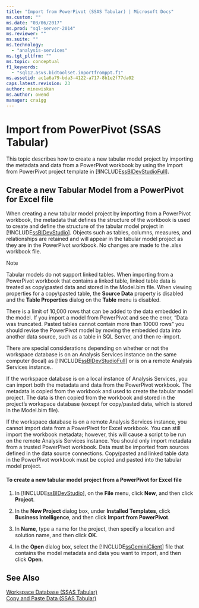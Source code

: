 ```yaml
---
title: "Import from PowerPivot (SSAS Tabular) | Microsoft Docs"
ms.custom: ""
ms.date: "03/06/2017"
ms.prod: "sql-server-2014"
ms.reviewer: ""
ms.suite: ""
ms.technology: 
  - "analysis-services"
ms.tgt_pltfrm: ""
ms.topic: conceptual
f1_keywords: 
  - "sql12.asvs.bidtoolset.importfromppt.f1"
ms.assetid: ac1a6a79-bda3-4122-a717-8b1e2f77da02
caps.latest.revision: 23
author: minewiskan
ms.author: owend
manager: craigg
---
```

# Import from PowerPivot (SSAS Tabular)
  This topic describes how to create a new tabular model project by importing the metadata and data from a PowerPivot workbook by using the Import from PowerPivot project template in [!INCLUDE[ssBIDevStudioFull](../../includes/ssbidevstudiofull-md.md)].  
  
## Create a new Tabular Model from a PowerPivot for Excel file  
 When creating a new tabular model project by importing from a PowerPivot workbook, the metadata that defines the structure of the workbook is used to create and define the structure of the tabular model project in [!INCLUDE[ssBIDevStudio](../../includes/ssbidevstudio-md.md)]. Objects such as tables, columns, measures, and relationships are retained and will appear in the tabular model project as they are in the PowerPivot workbook. No changes are made to the .xlsx workbook file.  
  
> [!NOTE]  
>  Tabular models do not support linked tables. When importing from a PowerPivot workbook that contains a linked table, linked table data is treated as copy\pasted data and stored in the Model.bim file. When viewing properties for a copy\pasted table, the **Source Data** property is disabled and the **Table Properties** dialog on the **Table** menu is disabled.  
>   
>  There is a limit of 10,000 rows that can be added to the data embedded in the model. If you import a model from PowerPivot and see the error, “Data was truncated. Pasted tables cannot contain more than 10000 rows” you should revise the PowerPivot model by moving the embedded data into another data source, such as a table in SQL Server, and then re-import.  
  
 There are special considerations depending on whether or not the workspace database is on an Analysis Services instance on the same computer (local) as [!INCLUDE[ssBIDevStudioFull](../../includes/ssbidevstudiofull-md.md)] or is on a remote Analysis Services instance..  
  
 If the workspace database is on a local instance of Analysis Services, you can import both the metadata and data from the PowerPivot workbook. The metadata is copied from the workbook and used to create the tabular model project. The data is then copied from the workbook and stored in the project’s workspace database (except for copy/pasted data, which is stored in the Model.bim file).  
  
 If the workspace database is on a remote Analysis Services instance, you cannot import data from a PowerPivot for Excel workbook. You can still import the workbook metadata; however, this will cause a script to be run on the remote Analysis Services instance. You should only import metadata from a trusted PowerPivot workbook. Data must be imported from sources defined in the data source connections. Copy/pasted and linked table data in the PowerPivot workbook must be copied and pasted into the tabular model project.  
  
#### To create a new tabular model project from a PowerPivot for Excel file  
  
1.  In [!INCLUDE[ssBIDevStudio](../../includes/ssbidevstudio-md.md)], on the **File** menu, click **New**, and then click **Project**.  
  
2.  In the **New Project** dialog box, under **Installed Templates**, click **Business Intelligence**, and then click **Import from PowerPivot**.  
  
3.  In  **Name**, type a name for the project, then specify a location and solution name, and then click **OK**.  
  
4.  In the **Open** dialog box, select the [!INCLUDE[ssGeminiClient](../../includes/ssgeminiclient-md.md)] file that contains the model metadata and data you want to import, and then click **Open**.  
  
## See Also  
 [Workspace Database &#40;SSAS Tabular&#41;](workspace-database-ssas-tabular.md)   
 [Copy and Paste Data &#40;SSAS Tabular&#41;](../copy-and-paste-data-ssas-tabular.md)  
  
  
